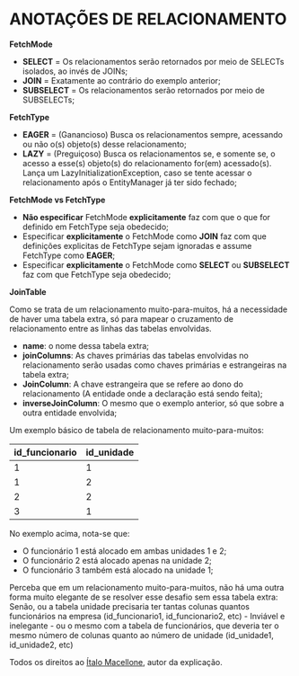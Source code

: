 # ANOTAÇÕES DE RELACIONAMENTO

**FetchMode**

- **SELECT** = Os relacionamentos serão retornados por meio de SELECTs isolados, ao invés de JOINs;
- **JOIN** = Exatamente ao contrário do exemplo anterior;
- **SUBSELECT** = Os relacionamentos serão retornados por meio de SUBSELECTs;

**FetchType**

- **EAGER** = (Ganancioso) Busca os relacionamentos sempre, acessando ou não o(s) objeto(s) desse relacionamento;
- **LAZY** = (Preguiçoso) Busca os relacionamentos se, e somente se, o acesso a esse(s) objeto(s) do relacionamento for(em) acessado(s). Lança um LazyInitializationException, caso se tente acessar o relacionamento após o EntityManager já ter sido fechado;

**FetchMode vs FetchType**

- **Não especificar** FetchMode **explicitamente** faz com que o que for definido em FetchType seja obedecido;
- Especificar **explicitamente** o FetchMode como **JOIN** faz com que definições explicitas de FetchType sejam ignoradas e assume FetchType como **EAGER**;
- Especificar **explicitamente** o FetchMode como **SELECT** ou **SUBSELECT** faz com que FetchType seja obedecido;

**JoinTable**

Como se trata de um relacionamento muito-para-muitos, há a necessidade de haver uma tabela extra, só para mapear o cruzamento de relacionamento entre as linhas das tabelas envolvidas.

- **name**: o nome dessa tabela extra;
- **joinColumns**: As chaves primárias das tabelas envolvidas no relacionamento serão usadas como chaves primárias e estrangeiras na tabela extra;
- **JoinColumn**: A chave estrangeira que se refere ao dono do relacionamento (A entidade onde a declaração está sendo feita);
- **inverseJoinColumn**: O mesmo que o exemplo anterior, só que sobre a outra entidade envolvida;

Um exemplo básico de tabela de relacionamento muito-para-muitos:

| id_funcionario | id_unidade |
|----------------|------------|
| 1              | 1          |
| 1              | 2          |
| 2              | 2          |
| 3              | 1          |

No exemplo acima, nota-se que:

- O funcionário 1 está alocado em ambas unidades 1 e 2;
- O funcionário 2 está alocado apenas na unidade 2;
- O funcionário 3 também está alocado na unidade 1;

Perceba que em um relacionamento muito-para-muitos, não há uma outra forma muito elegante de se resolver esse desafio sem essa tabela extra: Senão, ou a tabela unidade precisaria ter tantas colunas quantos funcionários na empresa (id_funcionario1, id_funcionario2, etc) - Inviável e inelegante - ou o mesmo com a tabela de funcionários, que deveria ter o mesmo número de colunas quanto ao número de unidade (id_unidade1, id_unidade2, etc)

Todos os direitos ao [Ítalo Macellone](https://www.linkedin.com/in/macellone/), autor da explicação.
